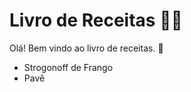 # Livro de Receitas :man_cook:

Olá! Bem vindo ao livro de receitas. :wave:

- Strogonoff de Frango
- Pavê
